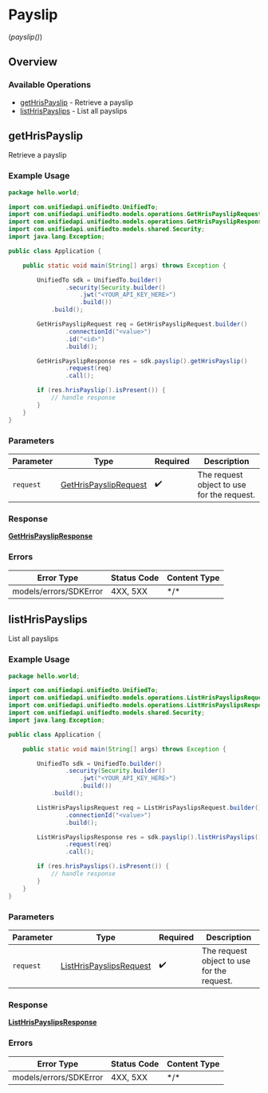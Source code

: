 # Payslip
(*payslip()*)

## Overview

### Available Operations

* [getHrisPayslip](#gethrispayslip) - Retrieve a payslip
* [listHrisPayslips](#listhrispayslips) - List all payslips

## getHrisPayslip

Retrieve a payslip

### Example Usage

```java
package hello.world;

import com.unifiedapi.unifiedto.UnifiedTo;
import com.unifiedapi.unifiedto.models.operations.GetHrisPayslipRequest;
import com.unifiedapi.unifiedto.models.operations.GetHrisPayslipResponse;
import com.unifiedapi.unifiedto.models.shared.Security;
import java.lang.Exception;

public class Application {

    public static void main(String[] args) throws Exception {

        UnifiedTo sdk = UnifiedTo.builder()
                .security(Security.builder()
                    .jwt("<YOUR_API_KEY_HERE>")
                    .build())
            .build();

        GetHrisPayslipRequest req = GetHrisPayslipRequest.builder()
                .connectionId("<value>")
                .id("<id>")
                .build();

        GetHrisPayslipResponse res = sdk.payslip().getHrisPayslip()
                .request(req)
                .call();

        if (res.hrisPayslip().isPresent()) {
            // handle response
        }
    }
}
```

### Parameters

| Parameter                                                                 | Type                                                                      | Required                                                                  | Description                                                               |
| ------------------------------------------------------------------------- | ------------------------------------------------------------------------- | ------------------------------------------------------------------------- | ------------------------------------------------------------------------- |
| `request`                                                                 | [GetHrisPayslipRequest](../../models/operations/GetHrisPayslipRequest.md) | :heavy_check_mark:                                                        | The request object to use for the request.                                |

### Response

**[GetHrisPayslipResponse](../../models/operations/GetHrisPayslipResponse.md)**

### Errors

| Error Type             | Status Code            | Content Type           |
| ---------------------- | ---------------------- | ---------------------- |
| models/errors/SDKError | 4XX, 5XX               | \*/\*                  |

## listHrisPayslips

List all payslips

### Example Usage

```java
package hello.world;

import com.unifiedapi.unifiedto.UnifiedTo;
import com.unifiedapi.unifiedto.models.operations.ListHrisPayslipsRequest;
import com.unifiedapi.unifiedto.models.operations.ListHrisPayslipsResponse;
import com.unifiedapi.unifiedto.models.shared.Security;
import java.lang.Exception;

public class Application {

    public static void main(String[] args) throws Exception {

        UnifiedTo sdk = UnifiedTo.builder()
                .security(Security.builder()
                    .jwt("<YOUR_API_KEY_HERE>")
                    .build())
            .build();

        ListHrisPayslipsRequest req = ListHrisPayslipsRequest.builder()
                .connectionId("<value>")
                .build();

        ListHrisPayslipsResponse res = sdk.payslip().listHrisPayslips()
                .request(req)
                .call();

        if (res.hrisPayslips().isPresent()) {
            // handle response
        }
    }
}
```

### Parameters

| Parameter                                                                     | Type                                                                          | Required                                                                      | Description                                                                   |
| ----------------------------------------------------------------------------- | ----------------------------------------------------------------------------- | ----------------------------------------------------------------------------- | ----------------------------------------------------------------------------- |
| `request`                                                                     | [ListHrisPayslipsRequest](../../models/operations/ListHrisPayslipsRequest.md) | :heavy_check_mark:                                                            | The request object to use for the request.                                    |

### Response

**[ListHrisPayslipsResponse](../../models/operations/ListHrisPayslipsResponse.md)**

### Errors

| Error Type             | Status Code            | Content Type           |
| ---------------------- | ---------------------- | ---------------------- |
| models/errors/SDKError | 4XX, 5XX               | \*/\*                  |